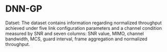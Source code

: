 # DNN-GP
Datset:
The dataset contains information regarding normalized throughput achieved under five link configuration parameters and a channel condition measured by SNR and  seven columns: SNR value, MIMO, channel bandwidth, MCS, guard interval, frame aggregation and normalized throughput. 
